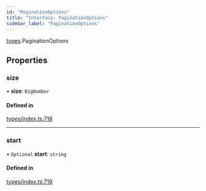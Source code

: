 ```yaml
---
id: "PaginationOptions"
title: "Interface: PaginationOptions"
sidebar_label: "PaginationOptions"
---
```


[types](../../../modules/Types/Types.md).PaginationOptions

## Properties

### size

• **size**: `BigNumber`

#### Defined in

[types/index.ts:718](https://github.com/PolymeshAssociation/polymesh-sdk/blob/5a778578/src/types/index.ts#L718)

___

### start

• `Optional` **start**: `string`

#### Defined in

[types/index.ts:719](https://github.com/PolymeshAssociation/polymesh-sdk/blob/5a778578/src/types/index.ts#L719)
